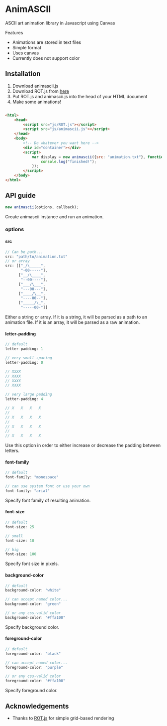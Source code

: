 # AnimASCII


ASCII art animation library in Javascript using Canvas

Features

 * Animations are stored in text files
 * Simple format
 * Uses canvas
 * Currently does not support color

## Installation

1. Download animascii.js
2. Download ROT.js from [here](https://github.com/ondras/rot.js/)
2. Put ROT.js and animascii.js into the head of your HTML document
3. Make some animations!

```html

<html>
	<head>
    	<script src="js/ROT.js"></script>
        <script src="js/animascii.js"></script>
	</head>
	<body>
    	<!-- Do whatever you want here -->
        <div id="container"></div>
        <script>
        	var display = new animascii({src: "animation.txt"}, function() {
            	console.log("finished!");
            });
        </script>
	</body>
</html>

```

## API guide

```javascript
new animascii(options, callback);
```
Create animascii instance and run an animation.

### options

#### src

```javascript
// Can be path...
src: "path/to/animation.txt"
// or array
src: [["_/\_____",
       "-00-----"],
      ["__/\____",
       "--00----"], 
      ["___/\___",
       "---00---"],
      ["____/\__",
       "----00--"],
      ["_____/\_",
       "-----00-"]]
```
Either a string or array. If it is a string, it will be parsed as a path to an animation file. If it is an array, it will be parsed as a raw animation.

#### letter-padding

```javascript
// default
letter-padding: 1

// very small spacing
letter-padding: 0

// XXXX
// XXXX
// XXXX
// XXXX

// very large padding
letter-padding: 4

// X   X   X   X
//
// X   X   X   X
//
// X   X   X   X
//
// X   X   X   X
```
Use this option in order to either increase or decrease the padding between letters.

#### font-family

```javascript
// default
font-family: "monospace"

// can use system font or use your own
font-family: "arial"
```
Specify font family of resulting animation.

#### font-size

```javascript
// default
font-size: 25

// small
font-size: 10

// big
font-size: 100
```
Specify font size in pixels.

#### background-color

```javascript
// default
background-color: "white"

// can accept named color...
background-color: "green"

// or any css-valid color
background-color: "#ffa100"
```
Specify background color.

#### foreground-color

```javascript
// default
foreground-color: "black"

// can accept named color...
foreground-color: "purple"

// or any css-valid color
foreground-color: "#ffa100"
```
Specify foreground color.

## Acknowledgements

 * Thanks to [ROT.js](https://github.com/ondras/rot.js/) for simple grid-based rendering
